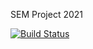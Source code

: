 SEM Project 2021

[![Build Status](https://travis-ci.org/etfquant/sem.svg?branch=master)](https://travis-ci.org/etfquant/sem)


